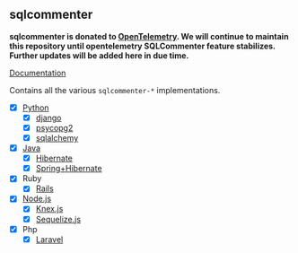 ## sqlcommenter

**sqlcommenter is donated to [OpenTelemetry](https://opentelemetry.io/). We will continue to maintain this repository until opentelemetry SQLCommenter feature stabilizes. Further updates will be added here in due time.**

[Documentation](https://google.github.io/sqlcommenter/)

Contains all the various `sqlcommenter-*` implementations.

- [X] [Python](python/sqlcommenter-python/README.md)
  - [X] [django](python/sqlcommenter-python/README.md#django)
  - [X] [psycopg2](python/sqlcommenter-python/README.md#psycopg2)
  - [X] [sqlalchemy](python/sqlcommenter-python/README.md#sqlalchemy)
- [X] [Java](java/sqlcommenter-java/README.md)
  - [X] [Hibernate](java/sqlcommenter-java/README.md#hibernate)
  - [X] [Spring+Hibernate](java/sqlcommenter-java/README.md#spring-hibernate)
- [X] Ruby
  - [X] [Rails](ruby/sqlcommenter-ruby/sqlcommenter_rails/README.md)
- [X] [Node.js](nodejs/sqlcommenter-nodejs/README.md)
  - [X] [Knex.js](nodejs/sqlcommenter-nodejs/packages/sqlcommenter-knex/README.md)
  - [X] [Sequelize.js](nodejs/sqlcommenter-nodejs/packages/sqlcommenter-sequelize/README.md)
- [X] Php
  - [X] [Laravel](php/sqlcommenter-php/packages/sqlcommenter-laravel)
